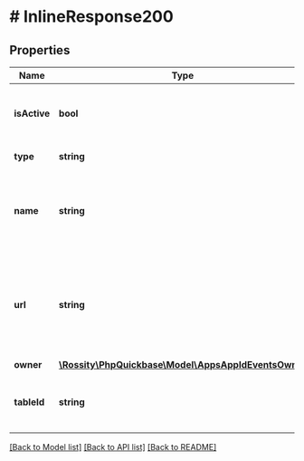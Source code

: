 # # InlineResponse200

## Properties

Name | Type | Description | Notes
------------ | ------------- | ------------- | -------------
**isActive** | **bool** | Indication of whether current event is active. | [optional]
**type** | **string** | Type of an event. | [optional]
**name** | **string** | The name of the event. This property is not returned for automations. | [optional]
**url** | **string** | The url to automation that can be accessed from the browser. Only returned for automations. | [optional]
**owner** | [**\Rossity\PhpQuickbase\Model\AppsAppIdEventsOwner**](AppsAppIdEventsOwner.md) |  | [optional]
**tableId** | **string** | The unique identifier of the table to which event belongs to. | [optional]

[[Back to Model list]](../../README.md#models) [[Back to API list]](../../README.md#endpoints) [[Back to README]](../../README.md)
